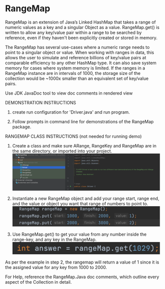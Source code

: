 # RangeMap
RangeMap is an extension of Java’s Linked HashMap that takes a range of numeric values as a key and a singular Object as a value. RangeMap.get() is written to allow any key/value pair within a range to be searched by reference, even if they haven't been explicitly created or stored in memory.

The RangeMap has several use-cases where a numeric range needs to point to a singular object or value.  When working with ranges in data, this allows the user to simulate and reference billions of key/value pairs at comparable efficiency to any other HashMap type.  It can also save system memory for cases where system memory is limited.  If the ranges in a RangeMap instance are in intervals of 1000, the storage size of the collection would be ~1000x smaller than an equivalent set of key/value pairs.

Use JDK JavaDoc tool to view doc comments in rendered view

DEMONSTRATION INSTRUCTIONS

1.	create run configuration for 'Driver.java' and run program.

2.	Follow prompts in command line for demonstrations of the RangeMap package.




RANGEMAP CLASS INSTRUCTIONS (not needed for running demo)

1. Create a class and make sure ARange, RangeKey and RangeMap are in the same directory, or imported into your project.
 ![image](Picture0.png)

2. Instantiate a new RangeMap object and add your range start, range end, and the value or object you want that range of numbers to point to.
 ![image](Picture1.png)


3. Use RangeMap.get() to get your value from any number inside the range-key, and any key in the RangeMap.
 ![image](Picture2.png)

As per the example in step 2, the rangemap will return a value of 1 since it is the assigned value for any key from 1000 to 2000.



For Help, reference the RangeMap.Java doc comments, which outline every aspect of the Collection in detail.





